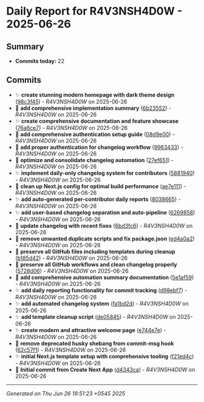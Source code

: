 # Daily Report for R4V3NSH4D0W - 2025-06-26

## Summary

- **Commits today:** 22

## Commits

- ✨ **create stunning modern homepage with dark theme design** ([98c3f45](../../commit/98c3f45)) - _R4V3NSH4D0W_ on 2025-06-26
- 🔧 **add comprehensive implementation summary** ([6b23552](../../commit/6b23552)) - _R4V3NSH4D0W_ on 2025-06-26
- ✨ **create comprehensive documentation and feature showcase** ([76a6ce7](../../commit/76a6ce7)) - _R4V3NSH4D0W_ on 2025-06-26
- 🔧 **add comprehensive authentication setup guide** ([08d9e00](../../commit/08d9e00)) - _R4V3NSH4D0W_ on 2025-06-26
- 🐛 **add proper authentication for changelog workflow** ([9963433](../../commit/9963433)) - _R4V3NSH4D0W_ on 2025-06-26
- 🔧 **optimize and consolidate changelog automation** ([27ef651](../../commit/27ef651)) - _R4V3NSH4D0W_ on 2025-06-26
- ✨ **implement daily-only changelog system for contributors** ([5881940](../../commit/5881940)) - _R4V3NSH4D0W_ on 2025-06-26
- 🐛 **clean up Next.js config for optimal build performance** ([ae7e111](../../commit/ae7e111)) - _R4V3NSH4D0W_ on 2025-06-26
- ✨ **add auto-generated per-contributor daily reports** ([8038665](../../commit/8038665)) - _R4V3NSH4D0W_ on 2025-06-26
- ✨ **add user-based changelog separation and auto-pipeline** ([6269858](../../commit/6269858)) - _R4V3NSH4D0W_ on 2025-06-26
- 🔧 **update changelog with recent fixes** ([6bd3fc6](../../commit/6bd3fc6)) - _R4V3NSH4D0W_ on 2025-06-26
- 🔧 **remove unwanted duplicate scripts and fix package.json** ([ed4a0a2](../../commit/ed4a0a2)) - _R4V3NSH4D0W_ on 2025-06-26
- 🐛 **preserve all GitHub files including templates during cleanup** ([b185d42](../../commit/b185d42)) - _R4V3NSH4D0W_ on 2025-06-26
- 🐛 **preserve all GitHub workflows and clean changelog properly** ([5728d06](../../commit/5728d06)) - _R4V3NSH4D0W_ on 2025-06-26
- 🔧 **add comprehensive automation summary documentation** ([5e1af59](../../commit/5e1af59)) - _R4V3NSH4D0W_ on 2025-06-26
- ✨ **add daily reporting functionality for commit tracking** ([d98ebf7](../../commit/d98ebf7)) - _R4V3NSH4D0W_ on 2025-06-26
- ✨ **add automated changelog system** ([fa1bd2d](../../commit/fa1bd2d)) - _R4V3NSH4D0W_ on 2025-06-26
- ✨ **add template cleanup script** ([de05845](../../commit/de05845)) - _R4V3NSH4D0W_ on 2025-06-26
- ✨ **create modern and attractive welcome page** ([e744e7e](../../commit/e744e7e)) - _R4V3NSH4D0W_ on 2025-06-26
- 🐛 **remove deprecated husky shebang from commit-msg hook** ([62c57f1](../../commit/62c57f1)) - _R4V3NSH4D0W_ on 2025-06-26
- ✨ **initial Next.js template setup with comprehensive tooling** ([f21ed4c](../../commit/f21ed4c)) - _R4V3NSH4D0W_ on 2025-06-26
- 🔧 **Initial commit from Create Next App** ([d4343ca](../../commit/d4343ca)) - _R4V3NSH4D0W_ on 2025-06-26

---

_Generated on Thu Jun 26 19:51:23 +0545 2025_

